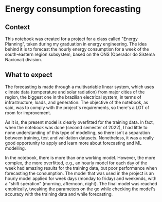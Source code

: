 # Energy consumption forecasting

## Context
This notebook was created for a project for a class called "Energy Planning", taken during my graduation in energy engineering. The idea behind it is to forecast the hourly energy consumption for a week of the south-eastern region subsystem, based on the ONS (Operador do Sistema Nacional) division. 

## What to expect
The forecasting is made through a multivariable linear system, which uses climate data (temperature and solar radiation) from major cities of the region, the biggest one in the brazilian electrical system, in terms of infrastructure, loads, and generation. The objective of the notebook, as said, was to comply with the project's requirements, so there's a LOT of room for improvement. 

As it is, the present model is clearly overfitted for the training data. In fact, when the notebook was done (second semester of 2022), I had little to none understanding of this type of modelling, so there isn't a separation between training, test and validation datasets. Nonetheless, it was a really good opportunity to apply and learn more about forecasting and ML modelling.

In the notebook, there is more than one working model. However, the more complex, the more overfitted, e.g., an hourly model for each day of the week had amazing results for the training data, but poor performance when forecasting the consumption. The model that was used in the project is an hourly model applied for week days (monday to friday) and weekends, with a "shift speration" (morning, afternoon, night). The final model was reached empirically, tweaking the parameters on the go while checking the model's accuracy with the training data and while forecasting.

